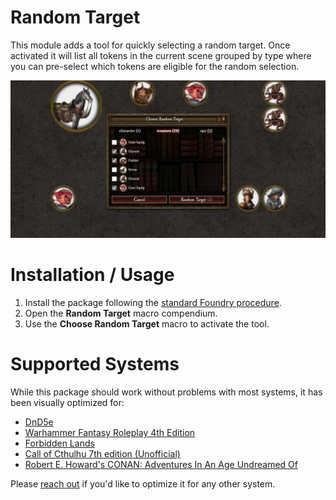 # Random Target

This module adds a tool for quickly selecting a random target. Once activated it will list all tokens in the current scene grouped by type where you can pre-select which tokens are eligible for the random selection.

![Random target dialog](.github/docs/cover.jpg)

# Installation / Usage

1. Install the package following the [standard Foundry procedure](https://foundryvtt.wiki/en/basics/Modules).
2. Open the **Random Target** macro compendium.
3. Use the **Choose Random Target** macro to activate the tool.

# Supported Systems

While this package should work without problems with most systems, it has been visually optimized for:

- [DnD5e](https://foundryvtt.com/packages/dnd5e)
- [Warhammer Fantasy Roleplay 4th Edition](https://foundryvtt.com/packages/wfrp4e)
- [Forbidden Lands](https://foundryvtt.com/packages/forbidden-lands)
- [Call of Cthulhu 7th edition (Unofficial)](https://foundryvtt.com/packages/CoC7)
- [Robert E. Howard's CONAN: Adventures In An Age Undreamed Of](https://foundryvtt.com/packages/conan2d20)

Please [reach out](https://github.com/mcavallo/foundry-vtt-random-target/issues) if you'd like to optimize it for any other system.
